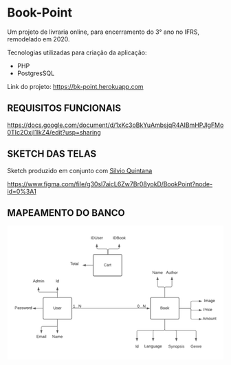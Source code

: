 # Book-Point

Um projeto de livraria online, para encerramento do 3° ano no IFRS, remodelado em 2020.

Tecnologias utilizadas para criação da aplicação:

- PHP
- PostgresSQL

Link do projeto: https://bk-point.herokuapp.com


## REQUISITOS FUNCIONAIS

https://docs.google.com/document/d/1xKc3oBkYuAmbsjqR4AIBmHPJlgFMo0TIc2OxjI1lkZ4/edit?usp=sharing

## SKETCH DAS TELAS

Sketch produzido em conjunto com [Silvio Quintana](https://github.com/SilvioGQ)

https://www.figma.com/file/g30sl7aicL6Zw7Br08yokD/BookPoint?node-id=0%3A1


## MAPEAMENTO DO BANCO

![Screenshot](BookPoint.png)
